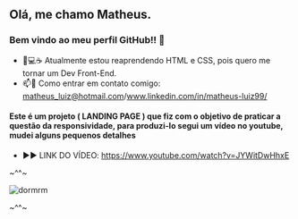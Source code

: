 ## Olá, me chamo Matheus.
### Bem vindo ao meu perfil GitHub!! 👋

- 🌱💻☕ Atualmente estou reaprendendo HTML e CSS, pois quero me tornar um Dev Front-End. 
- 📫📧 Como entrar em contato comigo: matheus_luiz@hotmail.com/www.linkedin.com/in/matheus-luiz99/

#### Este é um projeto ( LANDING PAGE ) que fiz com o objetivo de praticar a questão da responsividade, para produzi-lo segui um vídeo no youtube, mudei alguns pequenos detalhes
- ▶️▶️ LINK DO VÍDEO: https://www.youtube.com/watch?v=JYWitDwHhxE


~^^~

![dormrm](https://user-images.githubusercontent.com/55817291/171970663-7c8a8e36-6263-458d-8f15-ed12996ba008.gif)

~^^~
